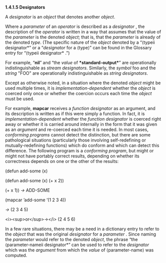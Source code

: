 **1.4.1.5 Designators** 

A *designator* is an *object* that denotes another *object*. 

Where a *parameter* of an *operator* is described as a *designator* , the description of the *operator* is written in a way that assumes that the value of the *parameter* is the denoted *object*; that is, that the *parameter* is already of the denoted *type*. (The specific nature of the *object* denoted by a “&#10216;typeii designator*” or a “*designator* for a &#10216;type&#10217;” can be found in the Glossary entry for “&#10216;typeii designator* .”) 

For example, “**nil**” and “the *value* of **\*standard-output\***” are operationally indistinguishable as *stream designators*. Similarly, the *symbol* foo and the *string* "FOO" are operationally indistinguishable as *string designators*. 

Except as otherwise noted, in a situation where the denoted *object* might be used multiple times, it is *implementation-dependent* whether the *object* is coerced only once or whether the coercion occurs each time the *object* must be used. 





For example, **mapcar** receives a *function designator* as an argument, and its description is written as if this were simply a function. In fact, it is *implementation-dependent* whether the *function designator* is coerced right away or whether it is carried around internally in the form that it was given as an *argument* and re-coerced each time it is needed. In most cases, *conforming programs* cannot detect the distinction, but there are some pathological situations (particularly those involving self-redefining or mutually-redefining functions) which do conform and which can detect this difference. The following program is a *conforming program*, but might or might not have portably correct results, depending on whether its correctness depends on one or the other of the results: 

(defun add-some (x) 

(defun add-some (x) (+ x 2)) 

(+ x 1)) *→* ADD-SOME 

(mapcar ’add-some ’(1 2 3 4)) 

*→* (2 3 4 5) 

\<i\>\<sup\>or\</sup\>→\</i\> (2 4 5 6) 

In a few rare situations, there may be a need in a dictionary entry to refer to the *object* that was the original *designator* for a *parameter* . Since naming the *parameter* would refer to the denoted *object*, the phrase “the &#10216;parameter-nameii designator*” can be used to refer to the *designator* which was the *argument* from which the *value* of &#10216;parameter-name&#10217; was computed. 

